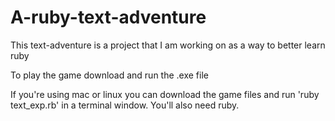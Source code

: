 # A-ruby-text-adventure

This text-adventure is a project that I am working on as a way to better learn ruby

To play the game download and run the .exe file

If you're using mac or linux you can download the game files and run 'ruby text_exp.rb' in a terminal window. You'll also need ruby.
